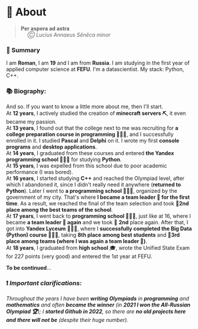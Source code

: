 # 🔎 About

> **Per aspera ad astra** \
> &emsp; *Ⓒ Lucius Annaeus Sĕnĕca minor*

### 📝 Summary
I am **Roman**, I am **19** and I am from **Russia**. I am studying in the first year of applied computer science at **FEFU**. I'm a datascientist. My stack: Python, C++.
### 📚 Biography:
And so. If you want to know a little more about me, then I'll start. \
At **12 years**, I actively studied the creation of **minecraft servers ⛏️**, it even became my passion. \
At **13 years**, I found out that the college next to me was recruiting for **a college preparation course in programming 👨🏻‍💻**, and I successfully enrolled in it. I studied **Pascal** and **Delphi** on it. I wrote my first **console programs** and **desktop applications**. \
At **14 years**, I graduated from these courses and entered **the Yandex programming school 👨🏻‍💻** for studying **Python**. \
At **15 years**, I was expelled from this school due to poor academic performance (I was bored). \
At **16 years**, I started studying **C++** and reached the Olympiad level, after which I abandoned it, since I didn't really need it anywhere (**returned to Python**). Later I went to **a programming school 👨🏻‍💻**, organized by the government of my city. That's where **I became a team leader 👑 for the first time**. As a result, we reached the final of the team selection and took 🥈**2nd place among the best teams of the school**.  \
At **17 years**, I went back to **programming school 👨🏻‍💻**, just like at 16, where I became **a team leader 👑 again** and we took 🥈 **2nd** place again. After that, I got into **Yandex Lyceum** 👨🏻‍💻, where I **successfully completed the Big Data (Python) course 👨🏻‍💻**, taking **8th place among best students** and 🥉**3rd place among teams (where I was again a team leader 👑)**. \
At **18 years**, I graduated from **high school** 🎓, wrote the Unified State Exam for 227 points (very good) and entered the 1st year at FEFU.

**To be continued**...

### ❗ *Important clarifications:*
*Throughout the years I have been **writing Olympiads** in **programming** and **mathematics** and often **became the winner** (in **2021 I won the All-Russian Olympiad 🏆**); I **started Github in 2022**, so there are **no old projects here and there will not be** (despite their huge number).*


